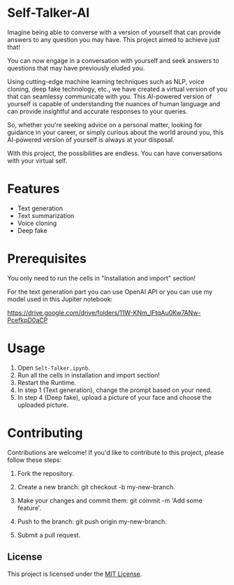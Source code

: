 # Self-Talker-AI

Imagine being able to converse with a version of yourself that can provide answers to any question you may have. This project aimed to achieve just that!

You can now engage in a conversation with yourself and seek answers to questions that may have previously eluded you.

Using cutting-edge machine learning techniques such as NLP, voice cloning, deep fake technology, etc., we have created a virtual version of you that can seamlessy communicate with you. This AI-powered version of yourself is capable of understanding the nuances of human language and can provide insightful and accurate responses to your queries.

So, whether you're seeking advice on a personal matter, looking for guidance in your career, or simply curious about the world around you, this AI-powered version of yourself is always at your disposal.

With this project, the possibilities are endless. You can have conversations with your virtual self.


# Features 
- Text generation 
- Text summarization 
- Voice cloning 
- Deep fake 

# Prerequisites
You only need to run the cells in "Installation and import" section!

For the text generation part you can use OpenAI API or you can use my model used in this Jupiter notebook:

https://drive.google.com/drive/folders/11W-KNm_lFtqAu0Kw7ANw-PcefkpD0aCP
# Usage 

   1. Open `Selt-Talker.ipynb`.
   2. Run all the cells in installation and import section!
   3. Restart the Runtime.
   4. In step 1 (Text generation), change the prompt based on your need.
   5. In step 4 (Deep fake), upload a picture of your face and choose the uploaded picture.

# Contributing

Contributions are welcome! If you'd like to contribute to this project, please follow these steps:

1.  Fork the repository.

2. Create a new branch: git checkout -b my-new-branch.

3. Make your changes and commit them: git commit -m 'Add some feature'.

4. Push to the branch: git push origin my-new-branch.

5. Submit a pull request.

    

## License

This project is licensed under the [MIT License](https://opensource.org/license/mit/).

